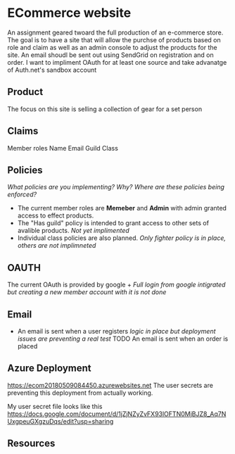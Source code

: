 ﻿# ECommerce website
An assignment geared twoard the full production of an e-commerce store. The goal is to have a site that will allow the purchse of products based on role and claim as well as an admin console to adjust the products for the site. An email shoudl be sent out using SendGrid on registration and on order. I want to impliment OAuth for at least one source and take advanatge of Auth.net's sandbox account

## Product
The focus on this site is selling a collection of gear for a set person

## Claims
Member roles
Name
Email
Guild
Class

## Policies
*What policies are you implementing? Why? Where are these policies being enforced?*
- The current member roles are **Memeber** and **Admin** with admin granted access to effect products.
- The "Has guild" policy is intended to grant access to other sets of avalible products. *Not yet implimented*
- Individual class policies are also planned. *Only fighter policy is in place, others are not implimneted*


## OAUTH
The current OAuth is provided by google + *Full login from google intigrated but creating a new member account with it is not done*

## Email
- An email is sent when a user registers *logic in place but deployment issues are preventing a real test*
TODO An email is sent when an order is placed

## Azure Deployment
https://ecom20180509084450.azurewebsites.net
The user secrets are preventing this deployment from actually working.

My user secret file looks like this
https://docs.google.com/document/d/1jZjNZyZvFX93lOFTN0MjBJZ8_Aq7NUxgpeuGXgzuDqs/edit?usp=sharing

## Resources
